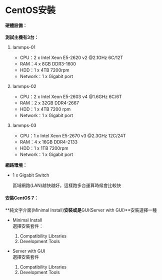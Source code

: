 # CentOS安裝

#### 硬體設備：

**測試主機有3台：**

1. lammps-01

   * CPU：2 x Intel Xeon E5-2620 v2 @2.1GHz 6C/12T
   * RAM：4 x 8GB DDR3-1600
   * HDD：1 x 4TB 7200rpm
   * Network：1 x Gigabit port

2. lammps-02

   * CPU：2 x Intel Xeon E5-2603 v4 @1.6GHz 6C/6T
   * RAM：2 x 32GB DDR4-2667
   * HDD：1 x 4TB 7200 rpm
   * Network：1 x Gigabit port

3. lammps-03

   * CPU：1 x Intel Xeon E5-2670 v3 @2.3GHz 12C/24T
   * RAM：4 x 16GB DDR4-2133
   * HDD：1 x  1TB 7200rpm
   * Network：1 x Gigabit port

**網路環境：**

* 1 x Gigabit Switch

  區域網路\(LAN\)越快越好，這樣跑多台運算時候會比較快

#### 安裝CentOS 7：

**純文字介面\(Minimal Install\)**安裝或是**GUI\(Server with GUI\)**安裝選擇一種

* Minimal Install  
  選擇安裝套件：  
  1. Compatibility Libraries  
  2. Development Tools

* Server with GUI  
  選擇安裝套件  
  1. Compatibility Libraries  
  2. Development Tools



       




